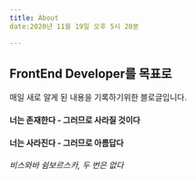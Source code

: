 ```yaml
---
title: About
date:2020년 11월 19일 오후 5시 20분

---
```

## FrontEnd Developer를 목표로    
매일 새로 알게 된 내용을 기록하기위한 블로글입니다.


#### 								너는 존재한다 - 그러므로 사라질 것이다  
#### 								너는 사라진다 - 그러므로 아름답다  

######                                                                비스와바 쉼보르스카, 두 번은 없다
								  